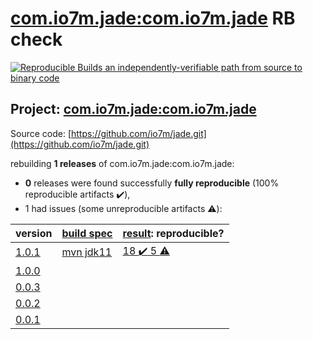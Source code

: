 [com.io7m.jade:com.io7m.jade](https://search.maven.org/artifact/com.io7m.jade/com.io7m.jade/) RB check
=======

[![Reproducible Builds](https://reproducible-builds.org/images/logos/rb.svg) an independently-verifiable path from source to binary code](https://reproducible-builds.org/)

## Project: [com.io7m.jade:com.io7m.jade](https://search.maven.org/artifact/com.io7m.jade/com.io7m.jade/)

Source code: [https://github.com/io7m/jade.git](https://github.com/io7m/jade.git)

rebuilding **1 releases** of com.io7m.jade:com.io7m.jade:
- **0** releases were found successfully **fully reproducible** (100% reproducible artifacts :heavy_check_mark:),
- 1 had issues (some unreproducible artifacts :warning:):

| version | [build spec](BUILDSPEC.md) | [result](https://reproducible-builds.org/docs/jvm/): reproducible? |
| -- | --------- | ------ |
| [1.0.1](https://search.maven.org/artifact/com.io7m.jade/com.io7m.jade/1.0.1/pom) | [mvn jdk11](com.io7m.jade-1.0.1.buildspec) | [18 :heavy_check_mark:  5 :warning:](com.io7m.jade.documentation-1.0.1.buildcompare) |
| [1.0.0](https://search.maven.org/artifact/com.io7m.jade/com.io7m.jade/1.0.0/pom) | | |
| [0.0.3](https://search.maven.org/artifact/com.io7m.jade/com.io7m.jade/0.0.3/pom) | | |
| [0.0.2](https://search.maven.org/artifact/com.io7m.jade/com.io7m.jade/0.0.2/pom) | | |
| [0.0.1](https://search.maven.org/artifact/com.io7m.jade/com.io7m.jade/0.0.1/pom) | | |
